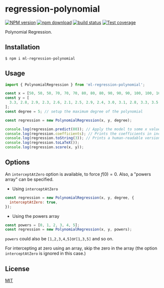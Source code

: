 # regression-polynomial

[![NPM version][npm-image]][npm-url]
[![npm download][download-image]][download-url]
[![build status][ci-image]][ci-url]
[![Test coverage][codecov-image]][codecov-url]

Polynomial Regression.

## Installation

`$ npm i ml-regression-polynomial`

## Usage

```js
import { PolynomialRegression } from 'ml-regression-polynomial';

const x = [50, 50, 50, 70, 70, 70, 80, 80, 80, 90, 90, 90, 100, 100, 100];
const y = [
  3.3, 2.8, 2.9, 2.3, 2.6, 2.1, 2.5, 2.9, 2.4, 3.0, 3.1, 2.8, 3.3, 3.5, 3.0,
];
const degree = 5; // setup the maximum degree of the polynomial

const regression = new PolynomialRegression(x, y, degree);

console.log(regression.predict(80)); // Apply the model to some x value. Prints 2.6.
console.log(regression.coefficients); // Prints the coefficients in increasing order of power (from 0 to degree).
console.log(regression.toString(3)); // Prints a human-readable version of the function.
console.log(regression.toLaTeX());
console.log(regression.score(x, y));
```

## Options

An `interceptAtZero` option is available, to force $f(0) = 0$. Also, a "powers array" can be specified.

- Using `interceptAtZero`

```js
const regression = new PolynomialRegression(x, y, degree, {
  interceptAtZero: true,
});
```

- Using the powers array

```js
const powers = [0, 1, 2, 3, 4, 5];
const regression = new PolynomialRegression(x, y, powers);
```

`powers` could also be `[1,2,3,4,5]`or`[1,3,5]` and so on.

For intercepting at zero using an array, skip the zero in the array (the option `interceptAtZero` is ignored in this case.)

## License

[MIT](./LICENSE)

[npm-image]: https://img.shields.io/npm/v/ml-regression-polynomial.svg?style=flat-square
[npm-url]: https://npmjs.org/package/ml-regression-polynomial
[download-image]: https://img.shields.io/npm/dm/ml-regression-polynomial.svg?style=flat-square
[download-url]: https://npmjs.org/package/ml-regression-polynomial
[codecov-image]: https://img.shields.io/codecov/c/github/mljs/regression-polynomial.svg
[codecov-url]: https://codecov.io/gh/mljs/regression-polynomial
[ci-image]: https://github.com/mljs/regression-polynomial/workflows/Node.js%20CI/badge.svg?branch=main
[ci-url]: https://github.com/mljs/regression-polynomial/actions?query=workflow%3A%22Node.js+CI%22

